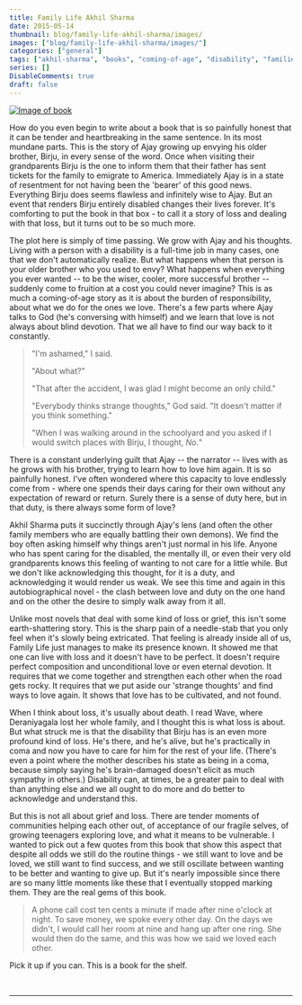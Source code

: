 ```yaml
---
title: Family Life Akhil Sharma
date: 2015-05-14
thumbnail: blog/family-life-akhil-sharma/images/
images: ["blog/family-life-akhil-sharma/images/"]
categories: ["general"]
tags: ["akhil-sharma", "books", "coming-of-age", "disability", "families", "family-life", "grief", "immigrant", "loss", "love", "reading"]
series: []
DisableComments: true
draft: false
---
```


[![Image of book](http://akzn.me/blog/wp-content/uploads/2015/05/family_life.jpg?w=200)](http://akzn.me/blog/wp-content/uploads/2015/05/family_life.jpg)

How do you even begin to write about a book that is so painfully honest that it can be tender and heartbreaking in the same sentence. In its most mundane parts. This is the story of Ajay growing up envying his older brother, Birju, in every sense of the word. Once when visiting their grandparents Birju is the one to inform them that their father has sent tickets for the family to emigrate to America. Immediately Ajay is in a state of resentment for not having been the 'bearer' of this good news. Everything Birju does seems flawless and infinitely wise to Ajay. But an event that renders Birju entirely disabled changes their lives forever. It's comforting to put the book in that box - to call it a story of loss and dealing with that loss, but it turns out to be so much more.

The plot here is simply of time passing. We grow with Ajay and his thoughts. Living with a person with a disability is a full-time job in many cases, one that we don't automatically realize. But what happens when that person is your older brother who you used to envy? What happens when everything you ever wanted -- to be the wiser, cooler, more successful brother -- suddenly come to fruition at a cost you could never imagine? This is as much a coming-of-age story as it is about the burden of responsibility, about what we do for the ones we love. There's a few parts where Ajay talks to God (he's conversing with himself) and we learn that love is not always about blind devotion. That we all have to find our way back to it constantly.

> "I'm ashamed," I said.
> 
> "About what?"
> 
> "That after the accident, I was glad I might become an only child."
> 
> "Everybody thinks strange thoughts," God said. "It doesn't matter if you think something."
> 
> "When I was walking around in the schoolyard and you asked if I would switch places with Birju, I thought, _No._"

There is a constant underlying guilt that Ajay -- the narrator -- lives with as he grows with his brother, trying to learn how to love him again. It is so painfully honest. I've often wondered where this capacity to love endlessly come from - where one spends their days caring for their own without any expectation of reward or return. Surely there is a sense of duty here, but in that duty, is there always some form of love?

Akhil Sharma puts it succinctly through Ajay's lens (and often the other family members who are equally battling their own demons). We find the boy often asking himself why things aren't just normal in his life. Anyone who has spent caring for the disabled, the mentally ill, or even their very old grandparents knows this feeling of wanting to not care for a little while. But we don't like acknowledging this thought, for it is a duty, and acknowledging it would render us weak. We see this time and again in this autobiographical novel - the clash between love and duty on the one hand and on the other the desire to simply walk away from it all.

Unlike most novels that deal with some kind of loss or grief, this isn't some earth-shattering story. This is the sharp pain of a needle-stab that you only feel when it's slowly being extricated. That feeling is already inside all of us, Family Life just manages to make its presence known. It showed me that one can live with loss and it doesn't have to be perfect. It doesn't require perfect composition and unconditional love or even eternal devotion. It requires that we come together and strengthen each other when the road gets rocky. It requires that we put aside our 'strange thoughts' and find ways to love again. It shows that love has to be cultivated, and not found.

When I think about loss, it's usually about death. I read Wave, where Deraniyagala lost her whole family, and I thought this is what loss is about. But what struck me is that the disability that Birju has is an even more profound kind of loss. He's there, and he's alive, but he's practically in coma and now you have to care for him for the rest of your life. (There's even a point where the mother describes his state as being in a coma, because simply saying he's brain-damaged doesn't elicit as much sympathy in others.) Disability can, at times, be a greater pain to deal with than anything else and we all ought to do more and do better to acknowledge and understand this.

But this is not all about grief and loss. There are tender moments of communities helping each other out, of acceptance of our fragile selves, of growing teenagers exploring love, and what it means to be vulnerable. I wanted to pick out a few quotes from this book that show this aspect that despite all odds we still do the routine things - we still want to love and be loved, we still want to find success, and we still oscillate between wanting to be better and wanting to give up. But it's nearly impossible since there are so many little moments like these that I eventually stopped marking them. They are the real gems of this book.

> A phone call cost ten cents a minute if made after nine o'clock at night. To save money, we spoke every other day. On the days we didn't, I would call her room at nine and hang up after one ring. She would then do the same, and this was how we said we loved each other.

Pick it up if you can. This is a book for the shelf.

<br>

---